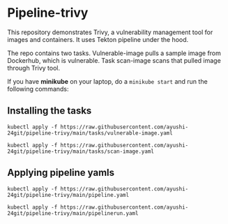 
<h1>
Pipeline-trivy

</h1>
This repository demonstrates Trivy, a vulnerability management tool for images and containers. It uses Tekton pipeline under the hood.  


The repo contains two tasks. Vulnerable-image pulls a sample image from Dockerhub, which is vulnerable. Task scan-image scans that pulled image through Trivy tool.

If you have **minikube** on your laptop, do a `minikube start` and run the following commands:

<h2>Installing the tasks</h2>  


  `kubectl apply -f https://raw.githubusercontent.com/ayushi-24git/pipeline-trivy/main/tasks/vulnerable-image.yaml`  
  
  `kubectl apply -f https://raw.githubusercontent.com/ayushi-24git/pipeline-trivy/main/tasks/scan-image.yaml`  
  


<h2>Applying pipeline yamls</h2>  


  `kubectl apply -f https://raw.githubusercontent.com/ayushi-24git/pipeline-trivy/main/pipeline.yaml`  
  
  `kubectl apply -f https://raw.githubusercontent.com/ayushi-24git/pipeline-trivy/main/pipelinerun.yaml`  
  
